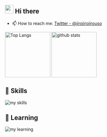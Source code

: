<!-- 2. プロフィールや連絡先を変更 -->
## <img src="https://media.giphy.com/media/hvRJCLFzcasrR4ia7z/giphy.gif" width="28"> Hi there
- 📫 How to reach me: [Twitter - @jirojirojirouso](https://twitter.com/jirojirojirouso)
<p align="left"> 
  <img alt="Top Langs" height="150px" src="https://github-readme-stats.vercel.app/api/top-langs/?username=takajirou&layout=compact&show_icons=true&theme=onedark" />
  <img alt="github stats" height="150px" src="https://github-readme-stats.vercel.app/api?username=takajirou&theme=onedark&show_icons=ture" />
</p>

## 🌱 Skills
<img alt="my skills" src="https://skillicons.dev/icons?theme=dark&perline=10&i=html,css,sass,js,ts,react,next,figma,supabase,php,laravel" />

## 📕 Learning
<img alt="my learning" src="https://skillicons.dev/icons?theme=dark&perline=7&i=docker,ruby" />

<!--
This repository is a ✨ _special_ ✨ repository because its `README.md` (this file) appears on your GitHub profile.

Here are some ideas to get you started:

- 🔭 I’m currently working on ...
- 🌱 I’m currently learning ...
- 👯 I’m looking to collaborate on ...
- 🤔 I’m looking for help with ...
- 💬 Ask me about ...
- 📫 How to reach me: ...
- 😄 Pronouns: ...
- ⚡ Fun fact: ...
-->
